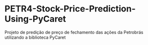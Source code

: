 # PETR4-Stock-Price-Prediction-Using-PyCaret
Projeto de predição de preço de fechamento das ações da Petrobrás utilizando a biblioteca PyCaret
